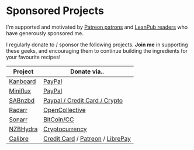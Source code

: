 # Sponsored Projects

I'm supported and motivated by [Patreon patrons](https://www.patreon.com/funkypenguin) and [LeanPub readers](https://leanpub.com/geeks-cookbook) who have generously sponsored me.

I regularly donate to / sponsor the following projects. **Join me** in supporting these geeks, and encouraging them to continue building the ingredients for your favourite recipes!

| Project | Donate via..      
| ------------- |-------------|
| [Kanboard](/recipies/kanboard/)      | [PayPal](https://kanboard.org/#donations)
| [Miniflux](/recipies/miniflux/)     | [PayPal](https://miniflux.net/#donations)
| [SABnzbd](/recipies/autopirate/sabnzbd/) | [Paypal / Credit Card / Crypto](https://sabnzbd.org/donate/)
| [Radarr](/recipies/autopirate/radarr/)     | [OpenCollective](https://opencollective.com/radarr#budget)
| [Sonarr](/recipies/autopirate/sonarr/) | [BitCoin/CC](https://sonarr.tv/donate)
| [NZBHydra](/recipies/autopirate/nzbhydra/) | [Cryptocurrency](https://github.com/theotherp/nzbhydra2)
| [Calibre](https://calibre-ebook.com/) | [Credit Card](https://calibre-ebook.com/donate) / [Patreon](https://www.patreon.com/kovidgoyal) / [LibrePay](https://liberapay.com/kovidgoyal/donate)

